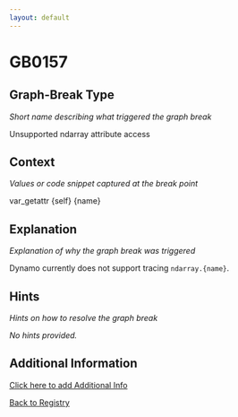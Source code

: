 ```yaml
---
layout: default
---
```

# GB0157

## Graph-Break Type
*Short name describing what triggered the graph break*

Unsupported ndarray attribute access

## Context
*Values or code snippet captured at the break point*

var_getattr {self} {name}

## Explanation
*Explanation of why the graph break was triggered*

Dynamo currently does not support tracing `ndarray.{name}`.

## Hints
*Hints on how to resolve the graph break*

*No hints provided.*


## Additional Information

<!-- ADDITIONAL INFORMATION START - Add custom information below this line -->

<!-- ADDITIONAL INFORMATION END -->


[Click here to add Additional Info](https://github.com/pytorch-labs/compile-graph-break-site/edit/main/docs/gb/gb0157.md)

[Back to Registry](../index.html)
